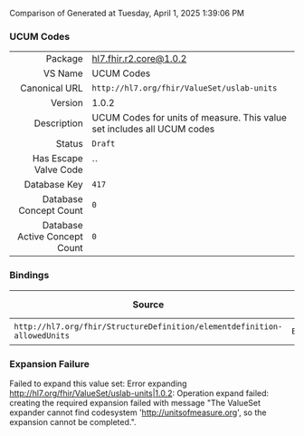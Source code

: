 Comparison of 
Generated at Tuesday, April 1, 2025 1:39:06 PM

### UCUM Codes

|      |     |
| ---: | --- |
| Package | hl7.fhir.r2.core@1.0.2 |
| VS Name | UCUM Codes |
| Canonical URL | `http://hl7.org/fhir/ValueSet/uslab-units` |
| Version | 1.0.2 |
| Description | UCUM Codes for units of measure. This value set includes all UCUM codes |
| Status | `Draft` |
| Has Escape Valve Code | `` |
| Database Key | `417` |
| Database Concept Count | `0` |
| Database Active Concept Count | `0` |
### Bindings

| Source | Element | Binding | Strength | Element Short |
| ------ | ------- | ------- | -------- | ------------- |
| `http://hl7.org/fhir/StructureDefinition/elementdefinition-allowedUnits` | `Extension.value[x]` | `http://hl7.org/fhir/ValueSet/uslab-units` | `Required` | Value of extension |

### Expansion Failure

Failed to expand this value set: Error expanding http://hl7.org/fhir/ValueSet/uslab-units|1.0.2: Operation expand failed: creating the required expansion failed with message "The ValueSet expander cannot find codesystem 'http://unitsofmeasure.org', so the expansion cannot be completed.".
